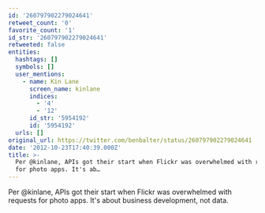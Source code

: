 ```yaml
---
id: '260797902279024641'
retweet_count: '0'
favorite_count: '1'
id_str: '260797902279024641'
retweeted: false
entities:
  hashtags: []
  symbols: []
  user_mentions:
    - name: Kin Lane
      screen_name: kinlane
      indices:
        - '4'
        - '12'
      id_str: '5954192'
      id: '5954192'
  urls: []
original_url: https://twitter.com/benbalter/status/260797902279024641
date: '2012-10-23T17:40:39.000Z'
title: >-
  Per @kinlane, APIs got their start when Flickr was overwhelmed with requests
  for photo apps. It's ab…
---
```


Per @kinlane, APIs got their start when Flickr was overwhelmed with requests for photo apps. It's about business development, not data.